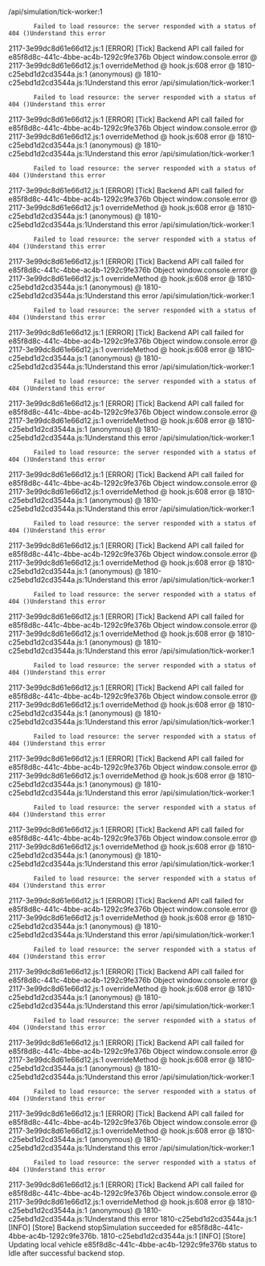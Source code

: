 /api/simulation/tick-worker:1 
            
            
           Failed to load resource: the server responded with a status of 404 ()Understand this error
2117-3e99dc8d61e66d12.js:1 [ERROR] [Tick] Backend API call failed for e85f8d8c-441c-4bbe-ac4b-1292c9fe376b Object
window.console.error @ 2117-3e99dc8d61e66d12.js:1
overrideMethod @ hook.js:608
error @ 1810-c25ebd1d2cd3544a.js:1
(anonymous) @ 1810-c25ebd1d2cd3544a.js:1Understand this error
/api/simulation/tick-worker:1 
            
            
           Failed to load resource: the server responded with a status of 404 ()Understand this error
2117-3e99dc8d61e66d12.js:1 [ERROR] [Tick] Backend API call failed for e85f8d8c-441c-4bbe-ac4b-1292c9fe376b Object
window.console.error @ 2117-3e99dc8d61e66d12.js:1
overrideMethod @ hook.js:608
error @ 1810-c25ebd1d2cd3544a.js:1
(anonymous) @ 1810-c25ebd1d2cd3544a.js:1Understand this error
/api/simulation/tick-worker:1 
            
            
           Failed to load resource: the server responded with a status of 404 ()Understand this error
2117-3e99dc8d61e66d12.js:1 [ERROR] [Tick] Backend API call failed for e85f8d8c-441c-4bbe-ac4b-1292c9fe376b Object
window.console.error @ 2117-3e99dc8d61e66d12.js:1
overrideMethod @ hook.js:608
error @ 1810-c25ebd1d2cd3544a.js:1
(anonymous) @ 1810-c25ebd1d2cd3544a.js:1Understand this error
/api/simulation/tick-worker:1 
            
            
           Failed to load resource: the server responded with a status of 404 ()Understand this error
2117-3e99dc8d61e66d12.js:1 [ERROR] [Tick] Backend API call failed for e85f8d8c-441c-4bbe-ac4b-1292c9fe376b Object
window.console.error @ 2117-3e99dc8d61e66d12.js:1
overrideMethod @ hook.js:608
error @ 1810-c25ebd1d2cd3544a.js:1
(anonymous) @ 1810-c25ebd1d2cd3544a.js:1Understand this error
/api/simulation/tick-worker:1 
            
            
           Failed to load resource: the server responded with a status of 404 ()Understand this error
2117-3e99dc8d61e66d12.js:1 [ERROR] [Tick] Backend API call failed for e85f8d8c-441c-4bbe-ac4b-1292c9fe376b Object
window.console.error @ 2117-3e99dc8d61e66d12.js:1
overrideMethod @ hook.js:608
error @ 1810-c25ebd1d2cd3544a.js:1
(anonymous) @ 1810-c25ebd1d2cd3544a.js:1Understand this error
/api/simulation/tick-worker:1 
            
            
           Failed to load resource: the server responded with a status of 404 ()Understand this error
2117-3e99dc8d61e66d12.js:1 [ERROR] [Tick] Backend API call failed for e85f8d8c-441c-4bbe-ac4b-1292c9fe376b Object
window.console.error @ 2117-3e99dc8d61e66d12.js:1
overrideMethod @ hook.js:608
error @ 1810-c25ebd1d2cd3544a.js:1
(anonymous) @ 1810-c25ebd1d2cd3544a.js:1Understand this error
/api/simulation/tick-worker:1 
            
            
           Failed to load resource: the server responded with a status of 404 ()Understand this error
2117-3e99dc8d61e66d12.js:1 [ERROR] [Tick] Backend API call failed for e85f8d8c-441c-4bbe-ac4b-1292c9fe376b Object
window.console.error @ 2117-3e99dc8d61e66d12.js:1
overrideMethod @ hook.js:608
error @ 1810-c25ebd1d2cd3544a.js:1
(anonymous) @ 1810-c25ebd1d2cd3544a.js:1Understand this error
/api/simulation/tick-worker:1 
            
            
           Failed to load resource: the server responded with a status of 404 ()Understand this error
2117-3e99dc8d61e66d12.js:1 [ERROR] [Tick] Backend API call failed for e85f8d8c-441c-4bbe-ac4b-1292c9fe376b Object
window.console.error @ 2117-3e99dc8d61e66d12.js:1
overrideMethod @ hook.js:608
error @ 1810-c25ebd1d2cd3544a.js:1
(anonymous) @ 1810-c25ebd1d2cd3544a.js:1Understand this error
/api/simulation/tick-worker:1 
            
            
           Failed to load resource: the server responded with a status of 404 ()Understand this error
2117-3e99dc8d61e66d12.js:1 [ERROR] [Tick] Backend API call failed for e85f8d8c-441c-4bbe-ac4b-1292c9fe376b Object
window.console.error @ 2117-3e99dc8d61e66d12.js:1
overrideMethod @ hook.js:608
error @ 1810-c25ebd1d2cd3544a.js:1
(anonymous) @ 1810-c25ebd1d2cd3544a.js:1Understand this error
/api/simulation/tick-worker:1 
            
            
           Failed to load resource: the server responded with a status of 404 ()Understand this error
2117-3e99dc8d61e66d12.js:1 [ERROR] [Tick] Backend API call failed for e85f8d8c-441c-4bbe-ac4b-1292c9fe376b Object
window.console.error @ 2117-3e99dc8d61e66d12.js:1
overrideMethod @ hook.js:608
error @ 1810-c25ebd1d2cd3544a.js:1
(anonymous) @ 1810-c25ebd1d2cd3544a.js:1Understand this error
/api/simulation/tick-worker:1 
            
            
           Failed to load resource: the server responded with a status of 404 ()Understand this error
2117-3e99dc8d61e66d12.js:1 [ERROR] [Tick] Backend API call failed for e85f8d8c-441c-4bbe-ac4b-1292c9fe376b Object
window.console.error @ 2117-3e99dc8d61e66d12.js:1
overrideMethod @ hook.js:608
error @ 1810-c25ebd1d2cd3544a.js:1
(anonymous) @ 1810-c25ebd1d2cd3544a.js:1Understand this error
/api/simulation/tick-worker:1 
            
            
           Failed to load resource: the server responded with a status of 404 ()Understand this error
2117-3e99dc8d61e66d12.js:1 [ERROR] [Tick] Backend API call failed for e85f8d8c-441c-4bbe-ac4b-1292c9fe376b Object
window.console.error @ 2117-3e99dc8d61e66d12.js:1
overrideMethod @ hook.js:608
error @ 1810-c25ebd1d2cd3544a.js:1
(anonymous) @ 1810-c25ebd1d2cd3544a.js:1Understand this error
/api/simulation/tick-worker:1 
            
            
           Failed to load resource: the server responded with a status of 404 ()Understand this error
2117-3e99dc8d61e66d12.js:1 [ERROR] [Tick] Backend API call failed for e85f8d8c-441c-4bbe-ac4b-1292c9fe376b Object
window.console.error @ 2117-3e99dc8d61e66d12.js:1
overrideMethod @ hook.js:608
error @ 1810-c25ebd1d2cd3544a.js:1
(anonymous) @ 1810-c25ebd1d2cd3544a.js:1Understand this error
/api/simulation/tick-worker:1 
            
            
           Failed to load resource: the server responded with a status of 404 ()Understand this error
2117-3e99dc8d61e66d12.js:1 [ERROR] [Tick] Backend API call failed for e85f8d8c-441c-4bbe-ac4b-1292c9fe376b Object
window.console.error @ 2117-3e99dc8d61e66d12.js:1
overrideMethod @ hook.js:608
error @ 1810-c25ebd1d2cd3544a.js:1
(anonymous) @ 1810-c25ebd1d2cd3544a.js:1Understand this error
/api/simulation/tick-worker:1 
            
            
           Failed to load resource: the server responded with a status of 404 ()Understand this error
2117-3e99dc8d61e66d12.js:1 [ERROR] [Tick] Backend API call failed for e85f8d8c-441c-4bbe-ac4b-1292c9fe376b Object
window.console.error @ 2117-3e99dc8d61e66d12.js:1
overrideMethod @ hook.js:608
error @ 1810-c25ebd1d2cd3544a.js:1
(anonymous) @ 1810-c25ebd1d2cd3544a.js:1Understand this error
/api/simulation/tick-worker:1 
            
            
           Failed to load resource: the server responded with a status of 404 ()Understand this error
2117-3e99dc8d61e66d12.js:1 [ERROR] [Tick] Backend API call failed for e85f8d8c-441c-4bbe-ac4b-1292c9fe376b Object
window.console.error @ 2117-3e99dc8d61e66d12.js:1
overrideMethod @ hook.js:608
error @ 1810-c25ebd1d2cd3544a.js:1
(anonymous) @ 1810-c25ebd1d2cd3544a.js:1Understand this error
/api/simulation/tick-worker:1 
            
            
           Failed to load resource: the server responded with a status of 404 ()Understand this error
2117-3e99dc8d61e66d12.js:1 [ERROR] [Tick] Backend API call failed for e85f8d8c-441c-4bbe-ac4b-1292c9fe376b Object
window.console.error @ 2117-3e99dc8d61e66d12.js:1
overrideMethod @ hook.js:608
error @ 1810-c25ebd1d2cd3544a.js:1
(anonymous) @ 1810-c25ebd1d2cd3544a.js:1Understand this error
1810-c25ebd1d2cd3544a.js:1 [INFO] [Store] Backend stopSimulation succeeded for e85f8d8c-441c-4bbe-ac4b-1292c9fe376b.
1810-c25ebd1d2cd3544a.js:1 [INFO] [Store] Updating local vehicle e85f8d8c-441c-4bbe-ac4b-1292c9fe376b status to Idle after successful backend stop.